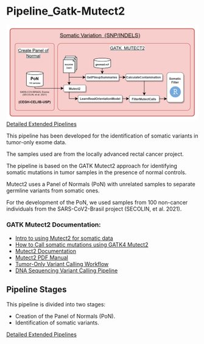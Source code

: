 # Pipeline_Gatk-Mutect2

![Workflow](https://github.com/cmasotti-Lab/Pipeline_Gatk-Mutect2/blob/main/pipeline_snv.png)
[Detailed Extended Pipelines](https://drive.google.com/file/d/100eEe_oiofVWKpySCTJfEtS2OvwRBM9m/view?usp=sharing)

This pipeline has been developed for the identification of somatic variants in tumor-only exome data.



The samples used are from the locally advanced rectal cancer project.

The pipeline is based on the GATK Mutect2 approach for identifying somatic mutations in tumor samples in the presence of normal controls.

Mutect2 uses a Panel of Normals (PoN) with unrelated samples to separate germline variants from somatic ones.

For the development of the PoN, we used samples from 100 non-cancer individuals from the SARS-CoV2-Brasil project (SECOLIN, et al. 2021).

### GATK Mutect2 Documentation:

- [Intro to using Mutect2 for somatic data](https://gatk.broadinstitute.org/hc/en-us/articles/360047232772--Notebook-Intro-to-using-Mutect2-for-somatic-data)
- [How to Call somatic mutations using GATK4 Mutect2](https://gatk.broadinstitute.org/hc/en-us/articles/360035531132--How-to-Call-somatic-mutations-using-GATK4-Mutect2)
- [Mutect2 Documentation](https://gatk.broadinstitute.org/hc/en-us/articles/360035889791?id=11136)
- [Mutect2 PDF Manual](https://github.com/broadinstitute/gatk/blob/master/docs/mutect/mutect.pdf)
- [Tumor-Only Variant Calling Workflow](https://gatk.broadinstitute.org/hc/en-us/articles/360035890491?id=11127)
- [DNA Sequencing Variant Calling Pipeline](https://docs.gdc.cancer.gov/Data/Bioinformatics_Pipelines/DNA_Seq_Variant_Calling_Pipeline/#tumor-only-variant-calling-workflow)

## Pipeline Stages

This pipeline is divided into two stages:

- Creation of the Panel of Normals (PoN).
- Identification of somatic variants.

[Detailed Extended Pipelines](https://drive.google.com/file/d/100eEe_oiofVWKpySCTJfEtS2OvwRBM9m/view?usp=sharing)
